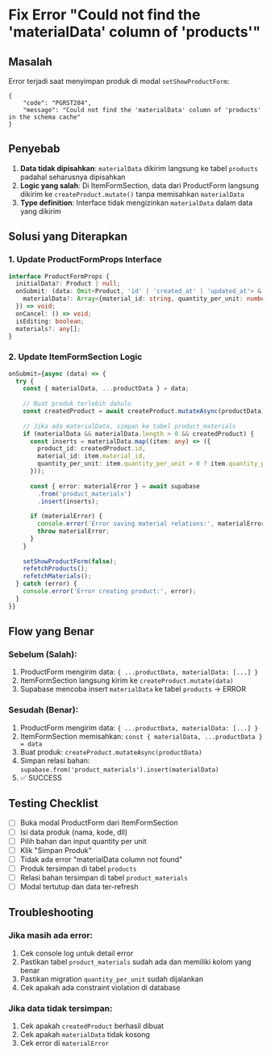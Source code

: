 # Fix Error "Could not find the 'materialData' column of 'products'"

## Masalah
Error terjadi saat menyimpan produk di modal `setShowProductForm`:
```
{
    "code": "PGRST204",
    "message": "Could not find the 'materialData' column of 'products' in the schema cache"
}
```

## Penyebab
1. **Data tidak dipisahkan**: `materialData` dikirim langsung ke tabel `products` padahal seharusnya dipisahkan
2. **Logic yang salah**: Di ItemFormSection, data dari ProductForm langsung dikirim ke `createProduct.mutate()` tanpa memisahkan `materialData`
3. **Type definition**: Interface tidak mengizinkan `materialData` dalam data yang dikirim

## Solusi yang Diterapkan

### 1. Update ProductFormProps Interface
```typescript
interface ProductFormProps {
  initialData?: Product | null;
  onSubmit: (data: Omit<Product, 'id' | 'created_at' | 'updated_at'> & { 
    materialData?: Array<{material_id: string, quantity_per_unit: number}> 
  }) => void;
  onCancel: () => void;
  isEditing: boolean;
  materials?: any[];
}
```

### 2. Update ItemFormSection Logic
```typescript
onSubmit={async (data) => {
  try {
    const { materialData, ...productData } = data;
    
    // Buat produk terlebih dahulu
    const createdProduct = await createProduct.mutateAsync(productData);
    
    // Jika ada materialData, simpan ke tabel product_materials
    if (materialData && materialData.length > 0 && createdProduct) {
      const inserts = materialData.map((item: any) => ({
        product_id: createdProduct.id,
        material_id: item.material_id,
        quantity_per_unit: item.quantity_per_unit > 0 ? item.quantity_per_unit : 1
      }));
      
      const { error: materialError } = await supabase
        .from('product_materials')
        .insert(inserts);
        
      if (materialError) {
        console.error('Error saving material relations:', materialError);
        throw materialError;
      }
    }
    
    setShowProductForm(false);
    refetchProducts();
    refetchMaterials();
  } catch (error) {
    console.error('Error creating product:', error);
  }
}}
```

## Flow yang Benar

### Sebelum (Salah):
1. ProductForm mengirim data: `{ ...productData, materialData: [...] }`
2. ItemFormSection langsung kirim ke `createProduct.mutate(data)`
3. Supabase mencoba insert `materialData` ke tabel `products` → ERROR

### Sesudah (Benar):
1. ProductForm mengirim data: `{ ...productData, materialData: [...] }`
2. ItemFormSection memisahkan: `const { materialData, ...productData } = data`
3. Buat produk: `createProduct.mutateAsync(productData)`
4. Simpan relasi bahan: `supabase.from('product_materials').insert(materialData)`
5. ✅ SUCCESS

## Testing Checklist

- [ ] Buka modal ProductForm dari ItemFormSection
- [ ] Isi data produk (nama, kode, dll)
- [ ] Pilih bahan dan input quantity per unit
- [ ] Klik "Simpan Produk"
- [ ] Tidak ada error "materialData column not found"
- [ ] Produk tersimpan di tabel `products`
- [ ] Relasi bahan tersimpan di tabel `product_materials`
- [ ] Modal tertutup dan data ter-refresh

## Troubleshooting

### Jika masih ada error:
1. Cek console log untuk detail error
2. Pastikan tabel `product_materials` sudah ada dan memiliki kolom yang benar
3. Pastikan migration `quantity_per_unit` sudah dijalankan
4. Cek apakah ada constraint violation di database

### Jika data tidak tersimpan:
1. Cek apakah `createdProduct` berhasil dibuat
2. Cek apakah `materialData` tidak kosong
3. Cek error di `materialError` 